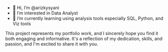 - 👋 Hi, I’m @arizkysyani
- 👀 I’m interested in Data Analyst
- 🌱 I’m currently learning using analysis tools especially SQL, Python, and Viz tools

This project represents my portfolio work, and I sincerely hope you find it both engaging and informative. It's a reflection of my dedication, skills, and passion, and I'm excited to share it with you.
